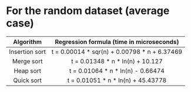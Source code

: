 # For the random dataset (average case)

|   Algorithm    |  Regression formula (time in microseconds)   |
|:--------------:|:--------------------------------------------:|
| Insertion sort | t = 0.00014 * sqr(n) + 0.00798 * n + 6.37469 |
|   Merge sort   |       t = 0.01348 * n * ln(n) + 10.127       |
|   Heap sort    |      t = 0.01064 * n * ln(n) - 0.66474       |
|   Quick sort   |      t = 0.01051 * n * ln(n) + 45.43778      |

